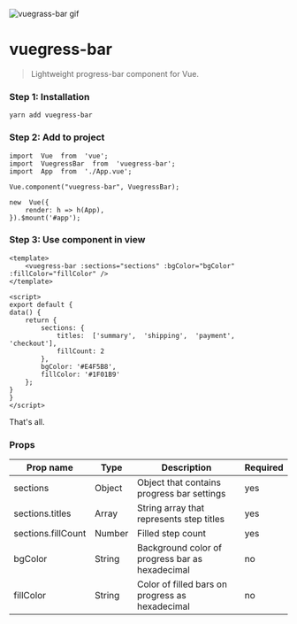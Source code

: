 ![vuegrass-bar gif](https://github.com/frknbasaran/vuegress-bar/blob/master/docs/vuegress-bar.gif?raw=true)

# vuegress-bar

> Lightweight progress-bar component for Vue.

### Step 1: Installation

    yarn add vuegress-bar

### Step 2: Add to project

    import  Vue  from  'vue';
    import  VuegressBar  from  'vuegress-bar';
    import  App  from  './App.vue';
    
    Vue.component("vuegress-bar", VuegressBar);
    
    new  Vue({
	    render: h => h(App),
    }).$mount('#app');

### Step 3: Use component in view

    <template>
    	<vuegress-bar :sections="sections" :bgColor="bgColor" :fillColor="fillColor" />
    </template>
    
    <script>
    export default {
    data() {
    	return {
    		sections: {
    			titles:  ['summary',  'shipping',  'payment',  'checkout'],
    			fillCount: 2
    		},
    		bgColor: '#E4F5B8',
    		fillColor: '#1F01B9'
    	};
    }
    }
    </script>

That's all.

### Props

|Prop name| Type  | Description | Required |
|--|--|--|--|
|sections|Object|Object that contains progress bar settings| yes
|sections.titles| Array | String array that represents step titles | yes 
|sections.fillCount| Number | Filled step count | yes
|bgColor| String | Background color of progress bar as hexadecimal | no
|fillColor| String | Color of filled bars on progress as hexadecimal | no
